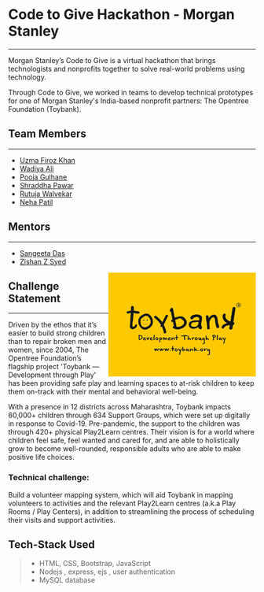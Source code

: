 # Code to Give Hackathon - Morgan Stanley
---

Morgan Stanley’s Code to Give is a virtual hackathon that brings technologists and nonprofits together to solve real-world problems using technology.

Through Code to Give, we worked in teams to develop technical prototypes for one of Morgan Stanley's India-based nonprofit partners: The Opentree Foundation (Toybank). 

## Team Members
---
- [Uzma Firoz Khan](https://github.com/uzma024)
- [Wadiya Ali](https://github.com/Wadiya003)
- [Pooja Gulhane](https://github.com/poojagulhane)
- [Shraddha Pawar]()
- [Rutuja Walvekar]()
- [Neha Patil]()

## Mentors
---
- [Sangeeta Das]()
- [Zishan Z Syed]()

<img src="./toyBank.jpeg" width="300" align="right" />

## Challenge Statement

---

Driven by the ethos that it’s easier to build strong children than to repair broken men and women, since 2004, The Opentree Foundation’s flagship project 'Toybank — Development through Play' has been providing safe play and learning spaces to at-risk children to keep them on-track with their mental and behavioral well-being.

With a presence in 12 districts across Maharashtra, Toybank impacts 60,000+ children through 634 Support Groups, which were set up digitally in response to Covid-19. Pre-pandemic, the support to the children was through 420+ physical Play2Learn centres. Their vision is for a world where children feel safe, feel wanted and cared for, and are able to holistically grow to become well-rounded, responsible adults who are able to make positive life choices.

### Technical challenge: 
Build a volunteer mapping system, which will aid Toybank in mapping volunteers to activities and the relevant Play2Learn centres (a.k.a Play Rooms / Play Centers), in addition to streamlining the process of scheduling their visits and support activities.


## Tech-Stack Used
> - HTML, CSS, Bootstrap, JavaScript
> - Nodejs , express, ejs , user authentication
> - MySQL database

